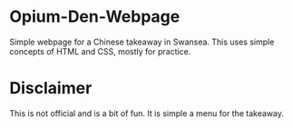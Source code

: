 # Opium-Den-Webpage
Simple webpage for a Chinese takeaway in Swansea. This uses simple concepts of HTML and CSS, mostly for practice.

# Disclaimer

This is not official and is a bit of fun. It is simple a menu for the takeaway.
